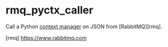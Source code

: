 # rmq_pyctx_caller

Call a Python [context manager][ctx] on JSON from [RabbitMQ][rmq].

[ctx]: https://docs.python.org/3/library/contextlib.html
[rmq] https://www.rabbitmq.com
